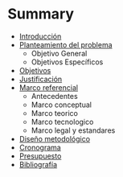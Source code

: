 # Summary

* [Introducción](CONTENIDO/INTRODUCCION.md)
* [Planteamiento del problema](CONTENIDO/PLANTEAMIENTO_DEL_PROBLEMA.md)
  * Objetivo General
  * Objetivos Específicos
* [Objetivos](CONTENIDO/OBJETIVOS.md)
* [Justificación](CONTENIDO/JUSTIFICACION.md)
* [Marco referencial](CONTENIDO/MARCO_REFERENCIAL.md)
  * Antecedentes
  * Marco conceptual
  * Marco teorico
  * Marco tecnologico
  * Marco legal y estandares
* [Diseño metodológico](CONTENIDO/DISENO_METODOLOGICO.md)
* [Cronograma](CONTENIDO/CRONOGRAMA.md)
* [Presupuesto](CONTENIDO/PRESUPUESTO.md)
* [Bibliografía](CONTENIDO/BIBLIOGRAFIA.md)

